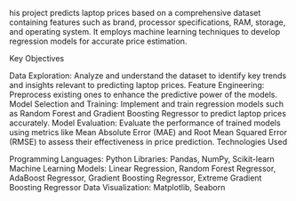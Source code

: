 his project predicts laptop prices based on a comprehensive dataset containing features such as brand, processor specifications, RAM, storage, and operating system. It employs machine learning techniques to develop regression models for accurate price estimation.

Key Objectives

Data Exploration: Analyze and understand the dataset to identify key trends and insights relevant to predicting laptop prices. Feature Engineering: Preprocess existing ones to enhance the predictive power of the models. Model Selection and Training: Implement and train regression models such as Random Forest and Gradient Boosting Regressor to predict laptop prices accurately. Model Evaluation: Evaluate the performance of trained models using metrics like Mean Absolute Error (MAE) and Root Mean Squared Error (RMSE) to assess their effectiveness in price prediction. Technologies Used

Programming Languages: Python Libraries: Pandas, NumPy, Scikit-learn Machine Learning Models: Linear Regression, Random Forest Regressor, AdaBoost Regressor, Gradient Boosting Regressor, Extreme Gradient Boosting Regressor Data Visualization: Matplotlib, Seaborn
